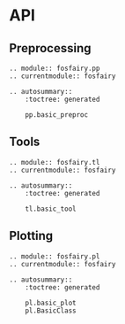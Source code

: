 # API

## Preprocessing

```{eval-rst}
.. module:: fosfairy.pp
.. currentmodule:: fosfairy

.. autosummary::
    :toctree: generated

    pp.basic_preproc
```

## Tools

```{eval-rst}
.. module:: fosfairy.tl
.. currentmodule:: fosfairy

.. autosummary::
    :toctree: generated

    tl.basic_tool
```

## Plotting

```{eval-rst}
.. module:: fosfairy.pl
.. currentmodule:: fosfairy

.. autosummary::
    :toctree: generated

    pl.basic_plot
    pl.BasicClass
```
